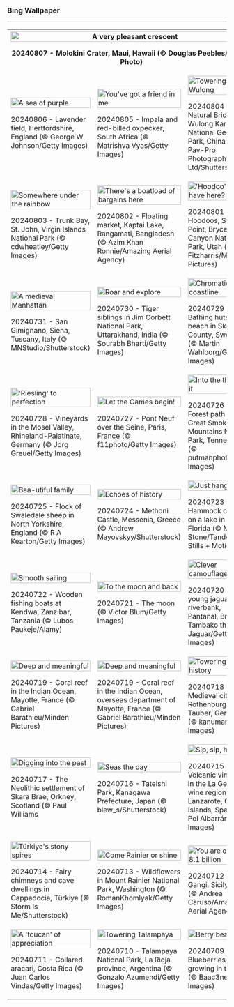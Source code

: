 <h3>
 Bing Wallpaper
</h3>
<hr/>
<table>
<tr>
<th colspan="3">
<img alt="A very pleasant crescent" src="https://www.bing.com/th?id=OHR.MolokiniHawaii_EN-US7128254175_UHD.jpg&amp;rf=LaDigue_UHD.jpg&amp;pid=hp&amp;w=3840&amp;h=2160&amp;rs=1&amp;c=4" width="100%"/><p>20240807 - Molokini Crater, Maui, Hawaii (© Douglas Peebles/eStock Photo)</p></th>
</tr>
<tr>
<td><img alt="A sea of purple" src="https://www.bing.com/th?id=OHR.HertfordshireLavender_EN-US6911884438_UHD.jpg&amp;rf=LaDigue_UHD.jpg&amp;pid=hp&amp;w=3840&amp;h=2160&amp;rs=1&amp;c=4" width="100%"/><p>20240806 - Lavender field, Hertfordshire, England (© George W Johnson/Getty Images)</p></td>
<td><img alt="You've got a friend in me" src="https://www.bing.com/th?id=OHR.ImpalaOxpecker_EN-US6835989068_UHD.jpg&amp;rf=LaDigue_UHD.jpg&amp;pid=hp&amp;w=3840&amp;h=2160&amp;rs=1&amp;c=4" width="100%"/><p>20240805 - Impala and red-billed oxpecker, South Africa (© Matrishva Vyas/Getty Images)</p></td>
<td><img alt="Towering over Wulong" src="https://www.bing.com/th?id=OHR.WulongKarst_EN-US6752358338_UHD.jpg&amp;rf=LaDigue_UHD.jpg&amp;pid=hp&amp;w=3840&amp;h=2160&amp;rs=1&amp;c=4" width="100%"/><p>20240804 - Three Natural Bridges, Wulong Karst National Geology Park, China (© Pav-Pro Photography Ltd/Shutterstock)</p></td>
</tr>
<tr>
<td><img alt="Somewhere under the rainbow" src="https://www.bing.com/th?id=OHR.TrunkBay_EN-US6585719799_UHD.jpg&amp;rf=LaDigue_UHD.jpg&amp;pid=hp&amp;w=3840&amp;h=2160&amp;rs=1&amp;c=4" width="100%"/><p>20240803 - Trunk Bay, St. John, Virgin Islands National Park (© cdwheatley/Getty Images)</p></td>
<td><img alt="There's a boatload of bargains here" src="https://www.bing.com/th?id=OHR.KaptaiLake_EN-US6490685268_UHD.jpg&amp;rf=LaDigue_UHD.jpg&amp;pid=hp&amp;w=3840&amp;h=2160&amp;rs=1&amp;c=4" width="100%"/><p>20240802 - Floating market, Kaptai Lake, Rangamati, Bangladesh (© Azim Khan Ronnie/Amazing Aerial Agency)</p></td>
<td><img alt="'Hoodoo' we have here?" src="https://www.bing.com/th?id=OHR.HoodoosBryce_EN-US6434628044_UHD.jpg&amp;rf=LaDigue_UHD.jpg&amp;pid=hp&amp;w=3840&amp;h=2160&amp;rs=1&amp;c=4" width="100%"/><p>20240801 - Hoodoos, Sunset Point, Bryce Canyon National Park, Utah (© Tim Fitzharris/Minden Pictures)</p></td>
</tr>
<tr>
<td><img alt="A medieval Manhattan" src="https://www.bing.com/th?id=OHR.GimignanoTuscany_EN-US6339668180_UHD.jpg&amp;rf=LaDigue_UHD.jpg&amp;pid=hp&amp;w=3840&amp;h=2160&amp;rs=1&amp;c=4" width="100%"/><p>20240731 - San Gimignano, Siena, Tuscany, Italy (© MNStudio/Shutterstock)</p></td>
<td><img alt="Roar and explore" src="https://www.bing.com/th?id=OHR.CorbettTigers_EN-US6183924498_UHD.jpg&amp;rf=LaDigue_UHD.jpg&amp;pid=hp&amp;w=3840&amp;h=2160&amp;rs=1&amp;c=4" width="100%"/><p>20240730 - Tiger siblings in Jim Corbett National Park, Uttarakhand, India (© Sourabh Bharti/Getty Images)</p></td>
<td><img alt="Chromatic coastline" src="https://www.bing.com/th?id=OHR.BeachHutsSweden_EN-US6029381108_UHD.jpg&amp;rf=LaDigue_UHD.jpg&amp;pid=hp&amp;w=3840&amp;h=2160&amp;rs=1&amp;c=4" width="100%"/><p>20240729 - Bathing huts on the beach in Skåne County, Sweden (© Martin Wahlborg/Getty Images)</p></td>
</tr>
<tr>
<td><img alt="'Riesling' to perfection" src="https://www.bing.com/th?id=OHR.RhinelandVineyards_EN-US5864380431_UHD.jpg&amp;rf=LaDigue_UHD.jpg&amp;pid=hp&amp;w=3840&amp;h=2160&amp;rs=1&amp;c=4" width="100%"/><p>20240728 - Vineyards in the Mosel Valley, Rhineland-Palatinate, Germany (© Jorg Greuel/Getty Images)</p></td>
<td><img alt="Let the Games begin!" src="https://www.bing.com/th?id=OHR.PontNeuf_EN-US5735328254_UHD.jpg&amp;rf=LaDigue_UHD.jpg&amp;pid=hp&amp;w=3840&amp;h=2160&amp;rs=1&amp;c=4" width="100%"/><p>20240727 - Pont Neuf over the Seine, Paris, France (© f11photo/Getty Images)</p></td>
<td><img alt="Into the thick of it" src="https://www.bing.com/th?id=OHR.SmokyMountainTrail_EN-US9730767535_UHD.jpg&amp;rf=LaDigue_UHD.jpg&amp;pid=hp&amp;w=3840&amp;h=2160&amp;rs=1&amp;c=4" width="100%"/><p>20240726 - Forest path in Great Smoky Mountains National Park, Tennessee (© putmanphoto/Getty Images)</p></td>
</tr>
<tr><td><img alt="Baa-utiful family" src="https://www.bing.com/th?id=OHR.SheepCousins_EN-US9566915151_UHD.jpg&amp;rf=LaDigue_UHD.jpg&amp;pid=hp&amp;w=3840&amp;h=2160&amp;rs=1&amp;c=4" width="100%"/><p>20240725 - Flock of Swaledale sheep in North Yorkshire, England (© R A Kearton/Getty Images)</p></td><td><img alt="Echoes of history" src="https://www.bing.com/th?id=OHR.MethoniCastle_EN-US9447007951_UHD.jpg&amp;rf=LaDigue_UHD.jpg&amp;pid=hp&amp;w=3840&amp;h=2160&amp;rs=1&amp;c=4" width="100%"/><p>20240724 - Methoni Castle, Messenia, Greece (© Andrew Mayovskyy/Shutterstock)</p></td><td><img alt="Just hanging out" src="https://www.bing.com/th?id=OHR.HammockCamping_EN-US9298465355_UHD.jpg&amp;rf=LaDigue_UHD.jpg&amp;pid=hp&amp;w=3840&amp;h=2160&amp;rs=1&amp;c=4" width="100%"/><p>20240723 - Hammock camping on a lake in Central Florida (© Mac Stone/Tandem Stills + Motion)</p></td></tr><tr><td><img alt="Smooth sailing" src="https://www.bing.com/th?id=OHR.ZanzibarBoats_EN-US9009404410_UHD.jpg&amp;rf=LaDigue_UHD.jpg&amp;pid=hp&amp;w=3840&amp;h=2160&amp;rs=1&amp;c=4" width="100%"/><p>20240722 - Wooden fishing boats at Kendwa, Zanzibar, Tanzania (© Lubos Paukeje/Alamy)</p></td><td><img alt="To the moon and back" src="https://www.bing.com/th?id=OHR.MineralMoon_EN-US8936600169_UHD.jpg&amp;rf=LaDigue_UHD.jpg&amp;pid=hp&amp;w=3840&amp;h=2160&amp;rs=1&amp;c=4" width="100%"/><p>20240721 - The moon (© Victor Blum/Getty Images)</p></td><td><img alt="Clever camouflage" src="https://www.bing.com/th?id=OHR.YoungJaguar_EN-US8866928893_UHD.jpg&amp;rf=LaDigue_UHD.jpg&amp;pid=hp&amp;w=3840&amp;h=2160&amp;rs=1&amp;c=4" width="100%"/><p>20240720 - A young jaguar on a riverbank, Pantanal, Brazil (© Tambako the Jaguar/Getty Images)</p></td></tr><tr><td><img alt="Deep and meaningful" src="https://www.bing.com/th?id=OHR.MayotteCoral_EN-US8740739098_UHD.jpg&amp;rf=LaDigue_UHD.jpg&amp;pid=hp&amp;w=3840&amp;h=2160&amp;rs=1&amp;c=4" width="100%"/><p>20240719 - Coral reef in the Indian Ocean, Mayotte, France (© Gabriel Barathieu/Minden Pictures)</p></td><td><img alt="Deep and meaningful" src="https://www.bing.com/th?id=OHR.MayotteCoral_EN-US4102346691_UHD.jpg&amp;rf=LaDigue_UHD.jpg&amp;pid=hp&amp;w=3840&amp;h=2160&amp;rs=1&amp;c=4" width="100%"/><p>20240719 - Coral reef in the Indian Ocean, overseas department of Mayotte, France (© Gabriel Barathieu/Minden Pictures)</p></td><td><img alt="Towering with history" src="https://www.bing.com/th?id=OHR.MedievalRothenburg_EN-US8575765997_UHD.jpg&amp;rf=LaDigue_UHD.jpg&amp;pid=hp&amp;w=3840&amp;h=2160&amp;rs=1&amp;c=4" width="100%"/><p>20240718 - Medieval city of Rothenburg ob der Tauber, Germany (© kanuman/Getty Images)</p></td></tr><tr><td><img alt="Digging into the past" src="https://www.bing.com/th?id=OHR.AncientOrkney_EN-US8469766447_UHD.jpg&amp;rf=LaDigue_UHD.jpg&amp;pid=hp&amp;w=3840&amp;h=2160&amp;rs=1&amp;c=4" width="100%"/><p>20240717 - The Neolithic settlement of Skara Brae, Orkney, Scotland (© Paul Williams</p></td><td><img alt="Seas the day" src="https://www.bing.com/th?id=OHR.TateishiPark_EN-US8384642632_UHD.jpg&amp;rf=LaDigue_UHD.jpg&amp;pid=hp&amp;w=3840&amp;h=2160&amp;rs=1&amp;c=4" width="100%"/><p>20240716 - Tateishi Park, Kanagawa Prefecture, Japan (© blew_s/Shutterstock)</p></td><td><img alt="Sip, sip, hooray!" src="https://www.bing.com/th?id=OHR.LaGeriaLanzarote_EN-US4849523931_UHD.jpg&amp;rf=LaDigue_UHD.jpg&amp;pid=hp&amp;w=3840&amp;h=2160&amp;rs=1&amp;c=4" width="100%"/><p>20240715 - Volcanic vineyard in the La Geria wine region of Lanzarote, Canary Islands, Spain (© Pol Albarrán/Getty Images)</p></td></tr><tr><td><img alt="Türkiye's stony spires" src="https://www.bing.com/th?id=OHR.CappadociaRocks_EN-US8162611189_UHD.jpg&amp;rf=LaDigue_UHD.jpg&amp;pid=hp&amp;w=3840&amp;h=2160&amp;rs=1&amp;c=4" width="100%"/><p>20240714 - Fairy chimneys and cave dwellings in Cappadocia, Türkiye (© Storm Is Me/Shutterstock)</p></td><td><img alt="Come Rainier or shine" src="https://www.bing.com/th?id=OHR.RainierWildflowers_EN-US8010104719_UHD.jpg&amp;rf=LaDigue_UHD.jpg&amp;pid=hp&amp;w=3840&amp;h=2160&amp;rs=1&amp;c=4" width="100%"/><p>20240713 - Wildflowers in Mount Rainier National Park, Washington (© RomanKhomlyak/Getty Images)</p></td><td><img alt="You are one in 8.1 billion" src="https://www.bing.com/th?id=OHR.GangiSicily_EN-US5325083744_UHD.jpg&amp;rf=LaDigue_UHD.jpg&amp;pid=hp&amp;w=3840&amp;h=2160&amp;rs=1&amp;c=4" width="100%"/><p>20240712 - Gangi, Sicily, Italy (© Andrea Caruso/Amazing Aerial Agency)</p></td></tr><tr><td><img alt="A 'toucan' of appreciation" src="https://www.bing.com/th?id=OHR.CollaredAracari_EN-US4924599176_UHD.jpg&amp;rf=LaDigue_UHD.jpg&amp;pid=hp&amp;w=3840&amp;h=2160&amp;rs=1&amp;c=4" width="100%"/><p>20240711 - Collared aracari, Costa Rica (© Juan Carlos Vindas/Getty Images)</p></td><td><img alt="Towering Talampaya" src="https://www.bing.com/th?id=OHR.TalampayaNP_EN-US4761770918_UHD.jpg&amp;rf=LaDigue_UHD.jpg&amp;pid=hp&amp;w=3840&amp;h=2160&amp;rs=1&amp;c=4" width="100%"/><p>20240710 - Talampaya National Park, La Rioja province, Argentina (© Gonzalo Azumendi/Getty Images)</p></td><td><img alt="Berry beautiful" src="https://www.bing.com/th?id=OHR.NorwayBlueberries_EN-US4598733420_UHD.jpg&amp;rf=LaDigue_UHD.jpg&amp;pid=hp&amp;w=3840&amp;h=2160&amp;rs=1&amp;c=4" width="100%"/><p>20240709 - Blueberries growing in the wild (© Baac3nes/Getty Images)</p></td></tr></table>
